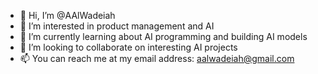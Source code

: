 - 👋 Hi, I’m @AAlWadeiah
- 👀 I’m interested in product management and AI
- 🌱 I’m currently learning about AI programming and building AI models
- 💞️ I’m looking to collaborate on interesting AI projects
- 📫 You can reach me at my email address: aalwadeiah@gmail.com

<!---
AAlWadeiah/AAlWadeiah is a ✨ special ✨ repository because its `README.md` (this file) appears on your GitHub profile.
You can click the Preview link to take a look at your changes.
--->
